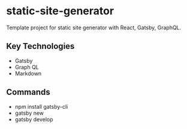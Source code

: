 # static-site-generator

Template project for static site generator with React, Gatsby, GraphQL.

## Key Technologies

- Gatsby
- Graph QL
- Markdown

## Commands

- npm install gatsby-cli
- gatsby new <project name>
- gatsby develop

